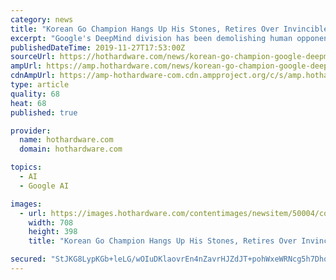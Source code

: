 ```yaml
---
category: news
title: "Korean Go Champion Hangs Up His Stones, Retires Over Invincible Google DeepMind AI"
excerpt: "Google's DeepMind division has been demolishing human opponents left in right in traditional games like Go (also called Baduk), and even more modern fare like Starcraft. However, one human Go player is calling it quits years after he was defeated by ..."
publishedDateTime: 2019-11-27T17:53:00Z
sourceUrl: https://hothardware.com/news/korean-go-champion-google-deepmind-ai-alphago
ampUrl: https://amp.hothardware.com/news/korean-go-champion-google-deepmind-ai-alphago
cdnAmpUrl: https://amp-hothardware-com.cdn.ampproject.org/c/s/amp.hothardware.com/news/korean-go-champion-google-deepmind-ai-alphago
type: article
quality: 68
heat: 68
published: true

provider:
  name: hothardware.com
  domain: hothardware.com

topics:
  - AI
  - Google AI

images:
  - url: https://images.hothardware.com/contentimages/newsitem/50004/content/DeepMind_AlphaGo_1.jpg
    width: 708
    height: 398
    title: "Korean Go Champion Hangs Up His Stones, Retires Over Invincible Google DeepMind AI"

secured: "StJKG8LypKGb+leLG/wOIuDKlaovrEn4nZavrHJZdJT+pohWxeWRNcg5h7DhqqOZK7cv1nwejgPSEzs+JBaTfBrDQ9ui3aBuH+LOkX+5s5kNRFZFsTXSOy8/sQKC2hn7J9rs3rrnJlhBTm3deFCy3n6KVECJ5Fk7Cy/67ED3ydOzbNBBkt4Hjt3QY+OpXVSjuH8RnIYt4wKOqV/y8xcmyoxbCQ8z3lNNFb4RvZXxVEfQmK4eo2ibEyvkEa6i+fzoL/bY9O3aYDOiHAEP8ch1jA==;GNbbDUE3T1YuoJiWIn4Niw=="
---
```


